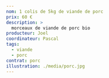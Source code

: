 ```yaml
---
nom: 1 colis de 5kg de viande de porc
prix: 60 €
description: >
  morceaux de viande de porc bio
producteur: Joel
coordinateur: Pascal
tags: 
  - viande
  - porc
contrat: porc
illustration: ./media/porc.jpg   
---
```

